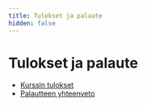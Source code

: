 ```yaml
---
title: Tulokset ja palaute
hidden: false
---
```


# Tulokset ja palaute

* [Kurssin tulokset](tulokset.html)
* [Palautteen yhteenveto](palaute.html)
